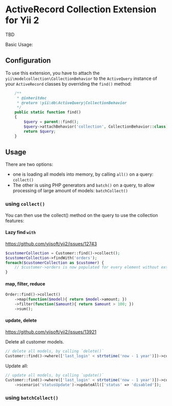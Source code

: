 ActiveRecord Collection Extension for Yii 2
===========================================

TBD

Basic Usage:


Configuration
-------------

To use this extension, you have to attach the `yii\modelcollection\CollectionBehavior` to the `ActiveQuery` instance of
your `ActiveRecord` classes by overriding the `find()` method:

```php
    /**
     * @inheritdoc
     * @return \yii\db\ActiveQuery|CollectionBehavior
     */
    public static function find()
    {
        $query = parent::find();
        $query->attachBehavior('collection', CollectionBehavior::class);
        return $query;
    }
```

Usage
-----

There are two options:

- one is loading all models into memory, by calling `all()` on a query: `collect()`
- The other is using PHP generators and `batch()` on a query, to allow processing of large amount of models: `batchCollect()`

### using `collect()`

You can then use the collect() method on the query to use the collection features:

#### Lazy find `with`

<https://github.com/yiisoft/yii2/issues/12743>

```php
$customerCollection = Customer::find()->collect();
$customerCollection->findWith('orders');
foreach($customerCollection as $customer) {
    // $customer->orders is now populated for every element without extra query
}
```

#### map, filter, reduce

```php
Order::find()->collect()
    ->map(function($model){ return $model->amount; })
    ->filter(function($amount){ return $amount > 100; })
    ->sum();
```

#### update, delete

<https://github.com/yiisoft/yii2/issues/13921>

Delete all customer models.

```php
// delete all models, by calling `delete()`
Customer::find()->where(['last_login' < strtotime('now - 1 year')])->collect()->deleteAll();
```

Update all:

```php
// update all models, by calling `update()`
Customer::find()->where(['last_login' < strtotime('now - 1 year')])->collect()
    ->scenario('statusUpdate')->updateAll(['status' => 'disabled']);
```

### using `batchCollect()`
